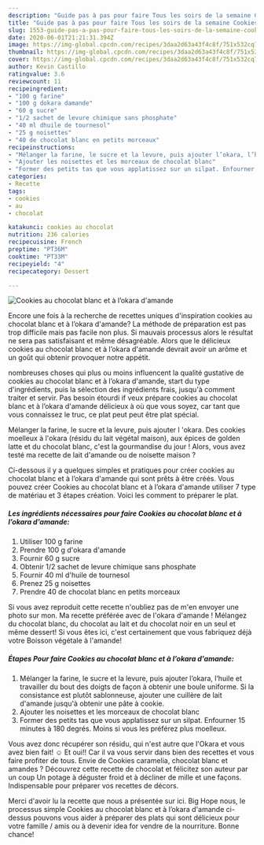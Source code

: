 ```yaml
---
description: "Guide pas à pas pour faire Tous les soirs de la semaine Cookies au chocolat blanc et à l’okara d&amp;#39;amande"
title: "Guide pas à pas pour faire Tous les soirs de la semaine Cookies au chocolat blanc et à l’okara d&amp;#39;amande"
slug: 1553-guide-pas-a-pas-pour-faire-tous-les-soirs-de-la-semaine-cookies-au-chocolat-blanc-et-a-lokara-d-and-39-amande
date: 2020-06-01T21:21:31.394Z
image: https://img-global.cpcdn.com/recipes/3daa2d63a43f4c8f/751x532cq70/cookies-au-chocolat-blanc-et-a-lokara-damande-photo-principale-de-la-recette.jpg
thumbnail: https://img-global.cpcdn.com/recipes/3daa2d63a43f4c8f/751x532cq70/cookies-au-chocolat-blanc-et-a-lokara-damande-photo-principale-de-la-recette.jpg
cover: https://img-global.cpcdn.com/recipes/3daa2d63a43f4c8f/751x532cq70/cookies-au-chocolat-blanc-et-a-lokara-damande-photo-principale-de-la-recette.jpg
author: Kevin Castillo
ratingvalue: 3.6
reviewcount: 11
recipeingredient:
- "100 g farine"
- "100 g dokara damande"
- "60 g sucre"
- "1/2 sachet de levure chimique sans phosphate"
- "40 ml dhuile de tournesol"
- "25 g noisettes"
- "40 de chocolat blanc en petits morceaux"
recipeinstructions:
- "Mélanger la farine, le sucre et la levure, puis ajouter l’okara, l’huile et travailler du bout des doigts de façon à obtenir une boule uniforme. Si la consistance est plutôt sablonneuse, ajouter une cuillère de lait d&#39;amande jusqu&#39;à obtenir une pâte à cookie."
- "Ajouter les noisettes et les morceaux de chocolat blanc"
- "Former des petits tas que vous applatissez sur un silpat. Enfourner 15 minutes à 180 degrés. Moins si vous les préférez plus moelleux."
categories:
- Recette
tags:
- cookies
- au
- chocolat

katakunci: cookies au chocolat 
nutrition: 236 calories
recipecuisine: French
preptime: "PT36M"
cooktime: "PT33M"
recipeyield: "4"
recipecategory: Dessert

---
```



![Cookies au chocolat blanc et à l’okara d&#39;amande](https://img-global.cpcdn.com/recipes/3daa2d63a43f4c8f/751x532cq70/cookies-au-chocolat-blanc-et-a-lokara-damande-photo-principale-de-la-recette.jpg)

Encore une fois à la recherche de recettes uniques d'inspiration cookies au chocolat blanc et à l’okara d&#39;amande? La méthode de préparation est pas trop difficile mais pas facile non plus. Si mauvais processus alors le résultat ne sera pas satisfaisant et même désagréable. Alors que le délicieux cookies au chocolat blanc et à l’okara d&#39;amande devrait avoir un arôme et un goût qui obtenir provoquer notre appétit.

nombreuses choses qui plus ou moins influencent la qualité gustative de cookies au chocolat blanc et à l’okara d&#39;amande, start du type d'ingrédients, puis la sélection des ingrédients frais, jusqu'à comment traiter et servir. Pas besoin étourdi if veux prépare cookies au chocolat blanc et à l’okara d&#39;amande délicieux à où que vous soyez, car tant que vous connaissez le truc, ce plat peut peut être plat spécial.

Mélanger la farine, le sucre et la levure, puis ajouter l &#39;okara. Des cookies moelleux à l&#39;okara (résidu du lait végétal maison), aux épices de golden latte et du chocolat blanc, c&#39;est la gourmandise du jour ! Alors, vous avez testé ma recette de lait d&#39;amande ou de noisette maison ?


Ci-dessous il y a quelques simples et pratiques pour créer cookies au chocolat blanc et à l’okara d&#39;amande qui sont prêts à être créés. Vous pouvez créer Cookies au chocolat blanc et à l’okara d&#39;amande utiliser 7 type de matériau et 3 étapes création. Voici les comment to préparer le plat.

<!--inarticleads1-->

##### Les ingrédients nécessaires pour faire Cookies au chocolat blanc et à l’okara d&#39;amande:

1. Utiliser 100 g farine
1. Prendre 100 g d&#39;okara d&#39;amande
1. Fournir 60 g sucre
1. Obtenir 1/2 sachet de levure chimique sans phosphate
1. Fournir 40 ml d&#39;huile de tournesol
1. Prenez 25 g noisettes
1. Prendre 40 de chocolat blanc en petits morceaux


Si vous avez reproduit cette recette n&#39;oubliez pas de m&#39;en envoyer une photo sur mon. Ma recette préférée avec de l&#39;okara d&#39;amande ! Mélangez du chocolat blanc, du chocolat au lait et du chocolat noir en un seul et même dessert! Si vous êtes ici, c&#39;est certainement que vous fabriquez déjà votre Boisson végétale à l&#39;amande! 

<!--inarticleads2-->

##### Étapes Pour faire Cookies au chocolat blanc et à l’okara d&#39;amande:

1. Mélanger la farine, le sucre et la levure, puis ajouter l’okara, l’huile et travailler du bout des doigts de façon à obtenir une boule uniforme. Si la consistance est plutôt sablonneuse, ajouter une cuillère de lait d&#39;amande jusqu&#39;à obtenir une pâte à cookie.
1. Ajouter les noisettes et les morceaux de chocolat blanc
1. Former des petits tas que vous applatissez sur un silpat. Enfourner 15 minutes à 180 degrés. Moins si vous les préférez plus moelleux.


Vous avez donc récupérer son résidu, qui n&#39;est autre que l&#39;Okara et vous avez bien fait! ☺️ Et oui!! Car il va vous servir dans bien des recettes et vous faire profiter de tous. Envie de Cookies caramelia, chocolat blanc et amandes ? Découvrez cette recette de chocolat et félicitez son auteur par un coup Un potage à déguster froid et à décliner de mille et une façons. Indispensable pour préparer vos recettes de décors. 


Merci d'avoir lu la recette que nous a présentée sur ici. Big Hope nous, le processus simple Cookies au chocolat blanc et à l’okara d&#39;amande ci-dessus pouvons vous aider à préparer des plats qui sont délicieux pour votre famille / amis ou à devenir idea for vendre de la nourriture. Bonne chance!
